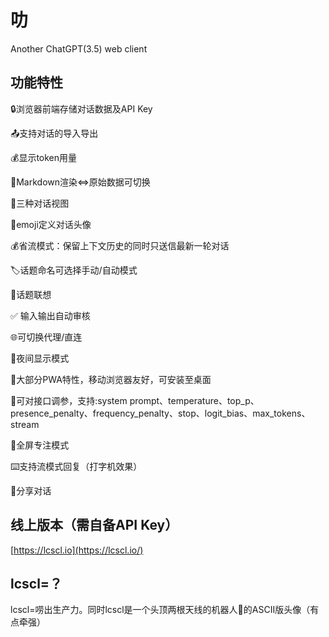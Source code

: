 # 叻

Another ChatGPT(3.5) web client


## 功能特性

🔒浏览器前端存储对话数据及API Key

📤支持对话的导入导出

💰显示token用量

📝Markdown渲染<=>原始数据可切换

👀三种对话视图

👥emoji定义对话头像

💰省流模式：保留上下文历史的同时只送信最新一轮对话

🏷️话题命名可选择手动/自动模式

💭话题联想

✅ 输入输出自动审核

🌐可切换代理/直连

🌙夜间显示模式

📱大部分PWA特性，移动浏览器友好，可安装至桌面

🐞可对接口调参，支持:system prompt、temperature、top_p、presence_penalty、frequency_penalty、stop、logit_bias、max_tokens、stream

🧘全屏专注模式

⌨️支持流模式回复（打字机效果）

🔗分享对话


## 线上版本（需自备API Key）

[https://lcscl.io](https://lcscl.io/)

## lcscl=？

lcscl=唠出生产力。同时lcscl是一个头顶两根天线的机器人🤖的ASCII版头像（有点牵强）
